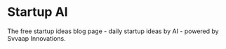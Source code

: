 # Startup AI

The free startup ideas blog page - daily startup ideas by AI - powered by Svvaap Innovations.
